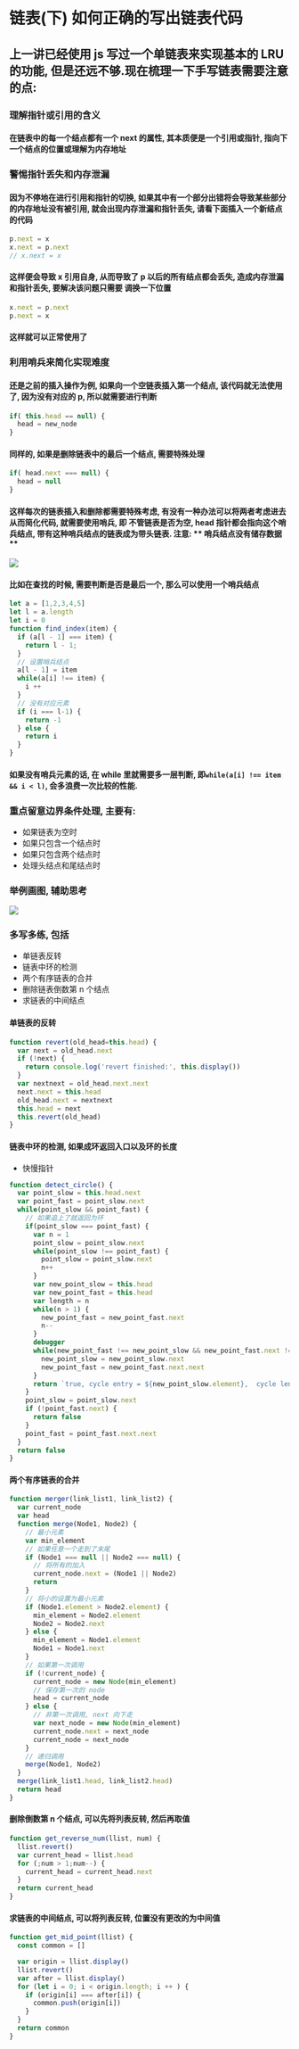 # 链表(下) 如何正确的写出链表代码

## 上一讲已经使用 js 写过一个单链表来实现基本的 LRU 的功能, 但是还远不够.现在梳理一下手写链表需要注意的点:

### 理解指针或引用的含义

#### 在链表中的每一个结点都有一个 next 的属性, 其本质便是一个引用或指针, 指向下一个结点的位置或理解为内存地址

### 警惕指针丢失和内存泄漏
#### 因为不停地在进行引用和指针的切换, 如果其中有一个部分出错将会导致某些部分的内存地址没有被引用, 就会出现内存泄漏和指针丢失, 请看下面插入一个新结点的代码
```js
p.next = x
x.next = p.next
// x.next = x
```
#### 这样便会导致 x 引用自身, 从而导致了 p 以后的所有结点都会丢失, 造成内存泄漏和指针丢失, 要解决该问题只需要 调换一下位置
```js
x.next = p.next
p.next = x
```
#### 这样就可以正常使用了

### 利用哨兵来简化实现难度

#### 还是之前的插入操作为例, 如果向一个空链表插入第一个结点, 该代码就无法使用了, 因为没有对应的 p, 所以就需要进行判断
```js
if( this.head == null) {
  head = new_node
}
```
#### 同样的, 如果是删除链表中的最后一个结点, 需要特殊处理
```js
if( head.next === null) {
  head = null
}
```
#### 这样每次的链表插入和删除都需要特殊考虑, 有没有一种办法可以将两者考虑进去从而简化代码, 就需要使用哨兵, 即 不管链表是否为空, head 指针都会指向这个哨兵结点, 带有这种哨兵结点的链表成为带头链表. 注意: ** 哨兵结点没有储存数据 **
![](./img/headlinkarray.jpeg)

#### 比如在查找的时候, 需要判断是否是最后一个, 那么可以使用一个哨兵结点
```js
let a = [1,2,3,4,5]
let l = a.length
let i = 0
function find_index(item) {
  if (a[l - 1] === item) {
    return l - 1;
  }
  // 设置哨兵结点
  a[l - 1] = item
  while(a[i] !== item) {
    i ++
  }
  // 没有对应元素
  if (i === l-1) {
    return -1
  } else {
    return i
  }
}
```
#### 如果没有哨兵元素的话, 在 while 里就需要多一层判断, 即`while(a[i] !== item && i < l)`, 会多浪费一次比较的性能.
### 重点留意边界条件处理, 主要有:
- 如果链表为空时
- 如果只包含一个结点时
- 如果只包含两个结点时
- 处理头结点和尾结点时
### 举例画图, 辅助思考
![](./img/linklistgraph.jpeg)
### 多写多练, 包括

- 单链表反转
- 链表中环的检测
- 两个有序链表的合并
- 删除链表倒数第 n 个结点
- 求链表的中间结点

#### 单链表的反转
```js
function revert(old_head=this.head) {
  var next = old_head.next
  if (!next) {
    return console.log('revert finished:', this.display())
  }
  var nextnext = old_head.next.next
  next.next = this.head
  old_head.next = nextnext
  this.head = next
  this.revert(old_head)
}
```

#### 链表中环的检测, 如果成环返回入口以及环的长度
- 快慢指针
```js
function detect_circle() {
  var point_slow = this.head.next
  var point_fast = point_slow.next
  while(point_slow && point_fast) {
    // 如果追上了就返回为环
    if(point_slow === point_fast) {
      var n = 1
      point_slow = point_slow.next
      while(point_slow !== point_fast) {
        point_slow = point_slow.next
        n++
      }
      var new_point_slow = this.head
      var new_point_fast = this.head
      var length = n
      while(n > 1) {
        new_point_fast = new_point_fast.next
        n--
      }
      debugger
      while(new_point_fast !== new_point_slow && new_point_fast.next !== new_point_slow) {
        new_point_slow = new_point_slow.next
        new_point_fast = new_point_fast.next.next
      }
      return `true, cycle entry = ${new_point_slow.element},  cycle length = ${length}`
    }
    point_slow = point_slow.next
    if (!point_fast.next) {
      return false
    }
    point_fast = point_fast.next.next
  }
  return false
}
```

#### 两个有序链表的合并
```js
function merger(link_list1, link_list2) {
  var current_node
  var head
  function merge(Node1, Node2) {
    // 最小元素
    var min_element 
    // 如果任意一个走到了末尾
    if (Node1 === null || Node2 === null) {
      // 将所有的加入
      current_node.next = (Node1 || Node2)
      return
    }
    // 将小的设置为最小元素
    if (Node1.element > Node2.element) {
      min_element = Node2.element
      Node2 = Node2.next
    } else {
      min_element = Node1.element
      Node1 = Node1.next
    }
    // 如果第一次调用
    if (!current_node) {
      current_node = new Node(min_element)
      // 保存第一次的 node
      head = current_node
    } else {
      // 非第一次调用, next 向下走
      var next_node = new Node(min_element)
      current_node.next = next_node
      current_node = next_node
    }
    // 递归调用
    merge(Node1, Node2)
  }
  merge(link_list1.head, link_list2.head)
  return head
}
```
#### 删除倒数第 n 个结点, 可以先将列表反转, 然后再取值
```js
function get_reverse_num(llist, num) {
  llist.revert()
  var current_head = llist.head
  for (;num > 1;num--) {
    current_head = current_head.next
  }
  return current_head
}
```
#### 求链表的中间结点, 可以将列表反转, 位置没有更改的为中间值
```js
function get_mid_point(llist) {
  const common = []

  var origin = llist.display()
  llist.revert()
  var after = llist.display()
  for (let i = 0; i < origin.length; i ++ ) {
    if (origin[i] === after[i]) {
      common.push(origin[i])
    }
  }
  return common
}
```
